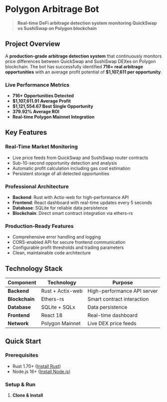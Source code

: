 # Polygon Arbitrage Bot

> **Real-time DeFi arbitrage detection system monitoring QuickSwap vs SushiSwap on Polygon blockchain**



## **Project Overview**

A **production-grade arbitrage detection system** that continuously monitors price differences between QuickSwap and SushiSwap DEXes on Polygon blockchain. The bot has successfully identified **716+ real arbitrage opportunities** with an average profit potential of **$1,107,611 per opportunity**.

### **Live Performance Metrics**

- **716+ Opportunities Detected**
- **$1,107,611.91 Average Profit**
- **$1,121,554.67 Best Single Opportunity**
- **379.92% Average ROI**
- **Real-time Polygon Mainnet Integration**

## **Key Features**

### **Real-Time Market Monitoring**

- Live price feeds from QuickSwap and SushiSwap router contracts
- Sub-10-second opportunity detection and analysis
- Automatic profit calculation including gas cost estimation
- Persistent storage of all detected opportunities

### **Professional Architecture**

- **Backend**: Rust with Actix-web for high-performance API
- **Frontend**: React dashboard with real-time updates every 5 seconds
- **Database**: SQLite for reliable data persistence
- **Blockchain**: Direct smart contract integration via ethers-rs

### **Production-Ready Features**

- Comprehensive error handling and logging
- CORS-enabled API for secure frontend communication
- Configurable profit thresholds and trading parameters
- Clean, maintainable code architecture

## **Technology Stack**

| Component      | Technology       | Purpose                     |
| -------------- | ---------------- | --------------------------- |
| **Backend**    | Rust + Actix-web | High-performance API server |
| **Blockchain** | Ethers-rs        | Smart contract interaction  |
| **Database**   | SQLite + SQLx    | Data persistence            |
| **Frontend**   | React 18         | Real-time dashboard         |
| **Network**    | Polygon Mainnet  | Live DEX price feeds        |

## **Quick Start**

### **Prerequisites**

- Rust 1.70+ ([Install Rust](https://rustup.rs/))
- Node.js 16+ ([Install Node.js](https://nodejs.org/))

### **Setup & Run**

1. **Clone & Install**
